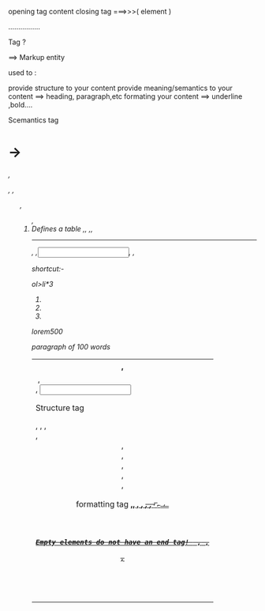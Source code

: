 opening tag     content    closing tag  ===>>>( element )
<html> ................ <html>


Tag ?

==> Markup entity

used to :

provide structure to your content
provide meaning/semantics to your content      ==> heading, paragraph,etc
formating your content                         ==> underline ,bold....



Scemantics tag

<h1> -> <h6> , <p>  ,<a>  ,<ul> ,<ol>   ,<li>
<table>  Defines a table
<th> ,<tr>  ,<td> 
<image> , <form> , <input>



Structure tag
<html> ,<head>  , <body>   , <main>    ,<header> , <aside> ,<footer> , <article> , <section> , <nav>       



formatting tag
<b> ,<u>,<i> , <strong> , <s>, <em>  , <sup> , <sub> , <code> , <pre> 



Empty elements do not have an end tag!
<area > ,<base > ,<br > ,<col > ,<command > ,<embed >, <hr> ,<img> ,<input>, <link>, <meta> 


shortcut:- 

ol>li*3

 <ol>
          <li></li>
          <li></li>
          <li></li>
        </ol>


<p>lorem500</p>

paragraph of 100 words